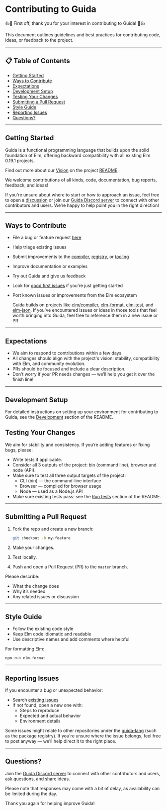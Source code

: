 # Contributing to Guida

:+1::tada: First off, thank you for your interest in contributing to Guida! :tada::+1:

This document outlines guidelines and best practices for contributing code, ideas, or feedback to the project.

---

## 📋 Table of Contents

- [Getting Started](#getting-started)
- [Ways to Contribute](#ways-to-contribute)
- [Expectations](#expectations)
- [Development Setup](#development-setup)
- [Testing Your Changes](#testing-your-changes)
- [Submitting a Pull Request](#submitting-a-pull-request)
- [Style Guide](#style-guide)
- [Reporting Issues](#reporting-issues)
- [Questions?](#questions)

---

## Getting Started

Guida is a functional programming language that builds upon the solid foundation of Elm, offering
backward compatibility with all existing Elm 0.19.1 projects.

Find out more about our [Vision](README.md#vision) on the project [README](README.md).

We welcome contributions of all kinds, code, documentation, bug reports, feedback, and ideas!

If you're unsure about where to start or how to approach an issue, feel free to open a [discussion](https://github.com/guida-lang/compiler/discussions)
or join our [Guida Discord server](https://discord.gg/Ur33engz) to connect with other contributors and users.
We’re happy to help point you in the right direction!

---

## Ways to Contribute

- File a bug or feature request [here](https://github.com/guida-lang/compiler/issues)
- Help triage existing issues
- Submit improvements to the [compiler](https://github.com/guida-lang/compiler), [registry](https://github.com/guida-lang/package-registry), or [tooling](https://github.com/guida-lang)
- Improve documentation or examples
- Try out Guida and give us feedback
- Look for [good first issues](https://github.com/guida-lang/compiler/issues?q=is%3Aissue+is%3Aopen+label%3A%22good+first+issue%22) if you're just getting started
- Port known issues or improvements from the Elm ecosystem

  Guida builds on projects like [elm/compiler](https://github.com/elm/compiler), [elm-format](https://github.com/avh4/elm-format), [elm-test](https://github.com/elm-explorations/test), and [elm-json](https://github.com/zwilias/elm-json). If you've encountered issues or ideas in those tools that feel worth bringing into Guida, feel free to reference them in a new issue or PR

---

## Expectations

- We aim to respond to contributions within a few days.
- All changes should align with the project's vision: stability, compatibility with Elm, and community evolution.
- PRs should be focused and include a clear description.
- Don’t worry if your PR needs changes — we’ll help you get it over the finish line!

---

## Development Setup

For detailed instructions on setting up your environment for contributing to Guida, see the [Development](README.md#development) section of the README.

## Testing Your Changes

We aim for stability and consistency. If you’re adding features or fixing bugs, please:

- Write tests if applicable.
- Consider all 3 outputs of the project: bin (command line), browser and node (API).
- Make sure to test all three output targets of the project:
  - CLI (bin) — the command-line interface
  - Browser — compiled for browser usage
  - Node — used as a Node.js API
- Make sure existing tests pass: see the [Run tests](README.md#run-tests) section of the README.

---

## Submitting a Pull Request

1. Fork the repo and create a new branch:
   ```sh
   git checkout -b my-feature
   ```

2. Make your changes.
3. Test locally.
4. Push and open a Pull Request (PR) to the `master` branch.

Please describe:
- What the change does
- Why it’s needed
- Any related issues or discussion

---

## Style Guide

- Follow the existing code style
- Keep Elm code idiomatic and readable
- Use descriptive names and add comments where helpful

For formatting Elm:

```sh
npm run elm-format
```

---

## Reporting Issues

If you encounter a bug or unexpected behavior:
- Search [existing issues](https://github.com/guida-lang/compiler/issues)
- If not found, open a new one with:
  - Steps to reproduce
  - Expected and actual behavior
  - Environment details

Some issues might relate to other repositories under the [guida-lang](https://github.com/guida-lang) (such as the package registry).
If you're unsure where the issue belongs, feel free to post anyway — we’ll help direct it to the right place.

---

## Questions?

Join the [Guida Discord server](https://discord.gg/Ur33engz) to connect with other contributors and users, ask questions, and share ideas.

Please note that responses may come with a bit of delay, as availability can be limited during the day.

Thank you again for helping improve Guida!
